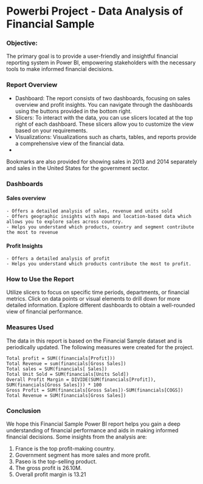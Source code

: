 # Powerbi Project - Data Analysis of Financial Sample
### Objective:
The primary goal is to provide a user-friendly and insightful financial reporting system in Power BI, empowering stakeholders with the necessary tools to make informed financial decisions.

### Report Overview
  - Dashboard: The report consists of two dashboards, focusing on sales overview and profit insights. You can navigate through the dashboards using the buttons provided in the bottom right.
  - Slicers: To interact with the data, you can use slicers located at the top right of each dashboard. These slicers allow you to customize the view based on your requirements.
  - Visualizations: Visualizations such as charts, tables, and reports provide a comprehensive view of the financial data.
  - 
Bookmarks are also provided for showing sales in 2013 and 2014 separately and sales in the United States for the government sector.

### Dashboards
#### Sales overview 
    - Offers a detailed analysis of sales, revenue and units sold
    - Offers geographic insights with maps and location-based data which allows you to explore sales across country.
    - Helps you understand which products, country and segment contribute the most to revenue 
#### Profit Insights
    - Offers a detailed analysis of profit
    - Helps you understand which products contribute the most to profit.

### How to Use the Report
Utilize slicers to focus on specific time periods, departments, or financial metrics. Click on data points or visual elements to drill down for more detailed information. Explore different dashboards to obtain a well-rounded view of financial performance.

### Measures Used
The data in this report is based on the Financial Sample dataset and is periodically updated.
The following measures were created for the project.
```
Total profit = SUM((financials[Profit]))
Total Revenue = sum(financials[Gross Sales])
Total sales = SUM(financials[ Sales])
Total Unit Sold = SUM(financials[Units Sold])
Overall Profit Margin = DIVIDE(SUM(financials[Profit]), SUM(financials[Gross Sales])) * 100
Gross Profit = SUM(financials[Gross Sales])-SUM(financials[COGS]) 
Total Revenue = SUM(financials[Gross Sales])
```

### Conclusion
We hope this Financial Sample Power BI report helps you gain a deep understanding of financial performance and aids in making informed financial decisions. 
Some insights from the analysis are:
1. France is the top profit-making country.
2. Government segment has more sales and more profit.
3. Paseo is the top-selling product.
5. The gross profit is 26.10M.
6. Overall profit margin is 13.21
